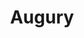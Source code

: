 ---
title: "Augury"
index: "augury"
permalink: /spells/augury/
tags:
  - Spell
  - 2nd Level
  - Divination
available_for:
  - Cleric
level: "2nd Level"
school: "Divination"
comp:
  - V
  - S
  - M
material: "specially marked sticks, bones, or similar tokens worth at least 25gp."
cast_time: "1 Minute"
ritual: true
description: |
  By casting gem-inlaid sticks, rolling dragon bones, laying out ornate cards, or employing some other divining tool, you receive an omen from an otherworldly entity about the results of a specific course of action that you plan to take within the next 30 minutes. The GM chooses from the following possible omens:

  - Weal, for good results

  - Woe, for bad results

  - Weal and woe, for both good and bad results

  - Nothing, for results that aren't especially good or bad

  The spell doesn't take into account any possible circumstances that might change the outcome, such as the casting of additional spells or the loss or gain of a companion.

  If you cast the spell two or more times before completing your next long rest, there is a cumulative 25 percent chance for each casting after the first that you get a random reading. The GM makes this roll in secret.
excerpt: "By casting gem-inlaid sticks, rolling dragon bones, laying out ornate cards, or employing some other divining tool, you receive an omen from an otherworldly entity about the results of a specific course of action that you plan to take within the next 30 minutes."
source: "Basic Rules"
---